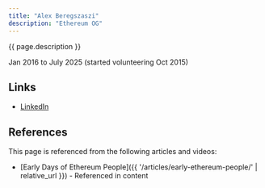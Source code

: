 ```yaml
---
title: "Alex Beregszaszi"
description: "Ethereum OG"
---
```


{{ page.description }}

Jan 2016 to July 2025 (started volunteering Oct 2015)

## Links
- [LinkedIn](https://www.linkedin.com/in/alexberegszaszi)

## References

This page is referenced from the following articles and videos:

- [Early Days of Ethereum People]({{ '/articles/early-ethereum-people/' | relative_url }}) - Referenced in content
